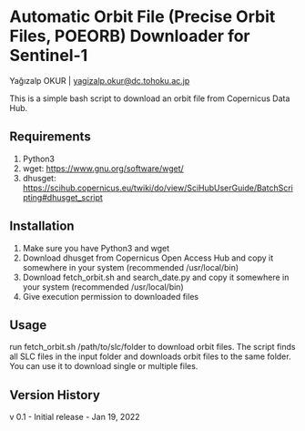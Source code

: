 # Automatic Orbit File (Precise Orbit Files, POEORB) Downloader for Sentinel-1

Yağızalp OKUR | yagizalp.okur@dc.tohoku.ac.jp

This is a simple bash script to download an orbit file from Copernicus Data Hub.

## Requirements

1. Python3
2. wget: https://www.gnu.org/software/wget/
3. dhusget: https://scihub.copernicus.eu/twiki/do/view/SciHubUserGuide/BatchScripting#dhusget_script

## Installation

1. Make sure you have Python3 and wget
2. Download dhusget from Copernicus Open Access Hub and copy it somewhere in your system (recommended /usr/local/bin)
3. Download fetch_orbit.sh and search_date.py and copy it somewhere in your system (recommended /usr/local/bin)
4. Give execution permission to downloaded files

## Usage

run fetch_orbit.sh /path/to/slc/folder to download orbit files.
The script finds all SLC files in the input folder and downloads orbit files to the same folder.
You can use it to download single or multiple files.

## Version History

v 0.1 - Initial release - Jan 19, 2022
